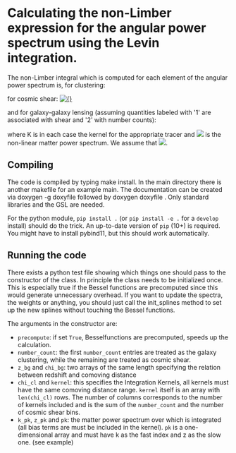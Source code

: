 # Calculating the non-Limber expression for the angular power spectrum using the Levin integration. 

The non-Limber integral which is computed for each element of the angular power spectrum is, for clustering:
<a href="https://www.codecogs.com/eqnedit.php?latex=\dpi{200}&space;C_\ell&space;=&space;\frac{2}{\pi}&space;\int_0^\infty&space;d\chi_1&space;K(\chi_1)&space;\int_0^\infty&space;d\chi_2&space;K(\chi_2)&space;\int_0^\infty&space;dk&space;\,&space;k^2&space;P_\delta(k,z_1,z_2)j_\ell(k&space;\chi_1)j_\ell(k&space;\chi_2)" target="_blank"><img src="https://latex.codecogs.com/gif.latex?\dpi{200}&space;C_\ell&space;=&space;\frac{2}{\pi}&space;\int_0^\infty&space;d\chi_1&space;K(\chi_1)&space;\int_0^\infty&space;d\chi_2&space;K(\chi_2)&space;\int_0^\infty&space;dk&space;\,&space;k^2&space;P_\delta(k,z_1,z_2)j_\ell(k&space;\chi_1)j_\ell(k&space;\chi_2)" title="" /></a>

for cosmic shear:
<a href="https://www.codecogs.com/eqnedit.php?latex=\dpi{200}&space;C_\ell&space;=&space;\frac{2}{\pi}&space;\frac{(\ell&space;&plus;2)!}{(\ell-2)!}&space;\int_0^\infty&space;d\chi_1&space;K(\chi_1)&space;\int_0^\infty&space;d\chi_2&space;K(\chi_2)&space;\int_0^\infty&space;dk&space;\,&space;k^2&space;P_\delta(k,z_1,z_2)\frac{j_\ell(k&space;\chi_1)}{(k\chi_1)^2}\frac{j_\ell(k&space;\chi_2)}{(k&space;\chi_2)^2}" target="_blank"><img src="https://latex.codecogs.com/gif.latex?\dpi{200}&space;C_\ell&space;=&space;\frac{2}{\pi}&space;\frac{(\ell&space;&plus;2)!}{(\ell-2)!}&space;\int_0^\infty&space;d\chi_1&space;K(\chi_1)&space;\int_0^\infty&space;d\chi_2&space;K(\chi_2)&space;\int_0^\infty&space;dk&space;\,&space;k^2&space;P_\delta(k,z_1,z_2)\frac{j_\ell(k&space;\chi_1)}{(k\chi_1)^2}\frac{j_\ell(k&space;\chi_2)}{(k&space;\chi_2)^2}" title="{}" /></a>

and for galaxy-galaxy lensing (assuming quantities labeled with '1' are associated with shear and '2' with number counts):
<a href="https://www.codecogs.com/eqnedit.php?latex=\dpi{200}&space;C_\ell&space;=&space;\frac{2}{\pi}&space;\sqrt{\frac{(\ell&space;&plus;2)!}{(\ell-2)!}}&space;\int_0^\infty&space;d\chi_1&space;K(\chi_1)&space;\int_0^\infty&space;d\chi_2&space;K(\chi_2)&space;\int_0^\infty&space;dk&space;\,&space;k^2&space;P_\delta(k,z_1,z_2)\frac{j_\ell(k&space;\chi_1)}{(k\chi_1)^2}j_\ell(k&space;\chi_2)" target="_blank"><img src="https://latex.codecogs.com/gif.latex?\dpi{200}&space;C_\ell&space;=&space;\frac{2}{\pi}&space;\sqrt{\frac{(\ell&space;&plus;2)!}{(\ell-2)!}}&space;\int_0^\infty&space;d\chi_1&space;K(\chi_1)&space;\int_0^\infty&space;d\chi_2&space;K(\chi_2)&space;\int_0^\infty&space;dk&space;\,&space;k^2&space;P_\delta(k,z_1,z_2)\frac{j_\ell(k&space;\chi_1)}{(k\chi_1)^2}j_\ell(k&space;\chi_2)" title="" /></a>

where K is in each case the kernel for the appropriate tracer and <img src="https://render.githubusercontent.com/render/math?math=P_\delta"> is the non-linear matter power spectrum. We assume that <img src="https://render.githubusercontent.com/render/math?math=P_\delta(k,z_1,z_2) = \sqrt{P_\delta(k,z_1)P_\delta(k,z_2)}">.


## Compiling
The code is compiled by typing make install. In the main directory there is another makefile for an example main. The documentation can be created via doxygen -g doxyfile followed by doxygen doxyfile .
Only standard libraries and the GSL are needed.

For the python module, `pip install .` (or `pip install -e .` for a `develop` install) should do the trick. An up-to-date version of `pip` (10+) is required. You might have to install pybind11, but this should work automatically.

##  Running the code
There exists a python test file showing which things one should pass to the constructor of the class. In principle the class needs to be initialized once. This is especially true if the Bessel functions are precomputed since this would generate unnecessary overhead. If you want to update the spectra, the weights or anything, you should just call the init_splines method to set up the new splines without touching the Bessel functions.

The arguments in the constructor are:
* `precompute`: if set `True`, Besselfunctions are precomputed, speeds up the calculation.
* `number_count`: the first `number_count` entries are treated as the galaxy clustering, while the remaining are treated as cosmic shear. 
* `z_bg` and `chi_bg`: two arrays of the same length specifying the relation between redshift and comoving distance
* `chi_cl` and `kernel`: this specifies the Integration Kernels, all kernels must have the same comoving distance range.  `kernel` itself is an array with `len(chi_cl)` rows. The number of columns corresponds to the number of kernels included and is the sum of the `number_count` and the number of cosmic shear bins.
* `k_pk`, `z_pk` and `pk`: the matter power spectrum over which is integrated (all bias terms are must be included in the kernel). `pk` is a one-dimensional array and must have k as the fast index and z as the slow one. (see example)